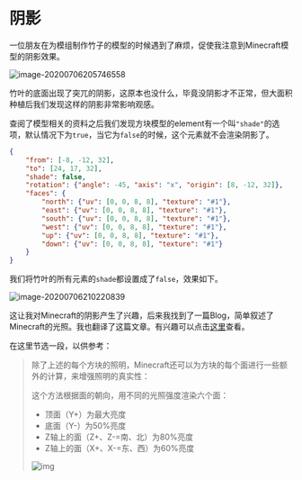 # 阴影

一位朋友在为模组制作竹子的模型的时候遇到了麻烦，促使我注意到Minecraft模型的阴影效果。

![image-20200706205746558](https://i.loli.net/2020/07/28/6Ch3jVm8OYegFBn.png)

竹叶的底面出现了突兀的阴影，这原本也没什么，毕竟没阴影才不正常，但大面积种植后我们发现这样的阴影非常影响观感。

查阅了模型相关的资料之后我们发现方块模型的element有一个叫`"shade"`的选项，默认情况下为`true`，当它为`false`的时候，这个元素就不会渲染阴影了。

```json
{
	"from": [-8, -12, 32],
	"to": [24, 17, 32],
	"shade": false,
	"rotation": {"angle": -45, "axis": "x", "origin": [8, -12, 32]},
	"faces": {
		"north": {"uv": [0, 0, 8, 8], "texture": "#1"},
		"east": {"uv": [0, 0, 8, 8], "texture": "#1"},
		"south": {"uv": [0, 0, 8, 8], "texture": "#1"},
		"west": {"uv": [0, 0, 8, 8], "texture": "#1"},
		"up": {"uv": [0, 0, 8, 8], "texture": "#1"},
		"down": {"uv": [0, 0, 8, 8], "texture": "#1"}
	}
}
```

我们将竹叶的所有元素的`shade`都设置成了`false`，效果如下。

![image-20200706210220839](https://i.loli.net/2020/07/28/njHIDWtNFPqeCfS.png)

这让我对Minecraft的阴影产生了兴趣，后来我找到了一篇Blog，简单叙述了Minecraft的光照。我也翻译了这篇文章。有兴趣可以点击[这里](https://www.mcbbs.net/thread-1062742-1-1.html)查看。

在这里节选一段，以供参考：

> 除了上述的每个方块的照明，Minecraft还可以为方块的每个面进行一些额外的计算，来增强照明的真实性：
> 
> 这个方法根据面的朝向，用不同的光照强度渲染六个面：
>
> - 顶面（Y+）为最大亮度
> - 底面（Y-）为50%亮度
> - Z轴上的面（Z+、Z-=南、北）为80%亮度
> - Z轴上的面（X+、X-=东、西）为60%亮度
> 
> ![img](https://i.loli.net/2020/07/28/y1PfcdXoIj5nD6g.png)

<br/><br/><Vssue/>